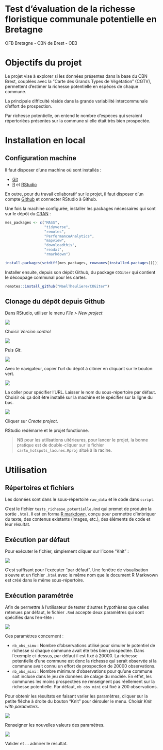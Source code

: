 Test d’évaluation de la richesse floristique communale potentielle en
Bretagne
================
OFB Bretagne - CBN de Brest - OEB

<!-- README.md is generated from README.Rmd. Please edit that file -->

# Objectifs du projet

<!-- badges: start -->
<!-- badges: end -->

Le projet vise à explorer si les données présentes dans la base du CBN
Brest, couplées avec la “Carte des Grands Types de Végétation” (CGTV),
permettent d’estimer la richesse potentielle en espèces de chaque
commune.

La principale difficulté réside dans la grande variabilité
intercommunale d’effort de prospection.

Par richesse potentielle, on entend le nombre d’espèces qui seraient
répertoriées présentes sur la commune si elle était très bien
prospectée.

# Installation en local

## Configuration machine

Il faut disposer d’une machine où sont installés :

- [Git](https://git-scm.com/download/win)
- [R](https://cran.r-project.org/bin/windows/base/) et
  [RStudio](https://download1.rstudio.org/electron/windows/RStudio-2023.09.1-494.exe)

En outre, pour du travail collaboratif sur le projet, il faut disposer
d’un compte [Github](https://github.com) et connecter RStudio à Github.

Une fois la machine configurée, installer les packages nécessaires qui
sont sur le dépôt du [CRAN](https://cran.r-project.org/) :

``` r
mes_packages <- c("MASS",
                  "tidyverse",
                  "remotes",
                  "PerformanceAnalytics",
                  "mapview",
                  "downloadthis",
                  "readxl",
                  "rmarkdown")

install.packages(setdiff(mes_packages, rownames(installed.packages())))
```

Installer ensuite, depuis son dépôt Github, du package `COGiter` qui
contient le découpage communal pour les cartes.

``` r
remotes::install_github("MaelTheuliere/COGiter")
```

## Clonage du dépôt depuis Github

Dans RStudio, utiliser le menu *File \> New project*

![](assets/img1.png)

Choisir *Version control*

![](assets/img2.png)

Puis *Git*.

![](assets/img3.png)

Avec le navigateur, copier l’url du dépôt à clôner en cliquant sur le
bouton vert.

![](assets/img4.png)

La coller pour spécifier l’URL. Laisser le nom du sous-répertoire par
défaut. Choisir où ça doit être installé sur la machine et le spécifier
sur la ligne du bas.

![](assets/img5.png)

Cliquer sur *Create project*.

RStudio redémarre et le projet fonctionne.

> NB pour les utilisations ultérieures, pour lancer le projet, la bonne
> pratique est de double-cliquer sur le fichier
> `carto_hotspots_lacunes.Rproj` situé à la racine.

# Utilisation

## Répertoires et fichiers

Les données sont dans le sous-répertoire `raw_data` et le code dans
`script`.

C’est le fichier `tests_richesse_potentielle.Rmd` qui premet de produire
la sortie `.html`. Il est en forma [R
markdown](https://lms.fun-mooc.fr/c4x/UPSUD/42001S02/asset/RMarkdown.html),
conçu pour permettre d’imbriquer du texte, des contenus existants
(images, etc.), des éléments de code et leur résultat.

## Exécution par défaut

Pour exécuter le fichier, simplement cliquer sur l’icone “Knit” :

![](assets/img6.png)

C’est suffisant pour l’exécuter “par défaut”. Une fenêtre de
visualisation s’ouvre et un fichier `.html` avec le même nom que le
document R Markwown est créé dans le même sous-répertoire.

## Exécution paramétrée

Afin de permettre à l’utilisateur de tester d’autres hypothèses que
celles retenues par défaut, le fichier `.Rmd` accepte deux paramètres
qui sont spécifiés dans l’en-tête :

![](assets/img7.png)

Ces paramètres concernent :

- `nb_obs_simu` : Nombre d’observations utilisé pour simuler le
  potentiel de richesse si chaque commune avait été très bien
  prospectée. Dans l’exemple ci-dessus, par défaut il est fixé à 20000.
  La richesse potentielle d’une commune est donc la richesse qui serait
  observée si la commune avait connu un effort de prospection de 20000
  observations.  
- `nb_obs_mini` : Nombre minimum d’observations pour qu’une commune soit
  incluse dans le jeu de données de calage du modèle. En effet, les
  communes les moins prospectées ne renseignent pas réellement sur la
  richesse potentielle. Par défaut, `nb_obs_mini` est fixé à 200
  observations.

Pour obtenir les résultats en faisant varier les paramètres, cliquer sur
la petite flêche à droite du bouton “Knit” pour dérouler le menu.
Choisir *Knit with parameters*.

![](assets/img8.png)

Renseigner les nouvelles valeurs des paramètres.

![](assets/img9.png)

Valider et … admirer le résultat.
